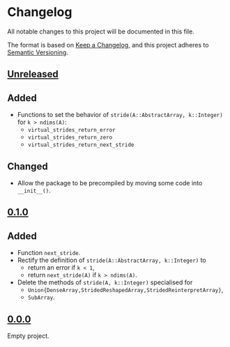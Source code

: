 # Changelog

All notable changes to this project will be documented in this file.

The format is based on [Keep a Changelog](https://keepachangelog.com),
and this project adheres to [Semantic Versioning](https://semver.org).

<!--
Types of changes:
- `Added` for new features;
- `Changed` for changes in existing functionality;
- `Deprecated` for soon-to-be removed features;
- `Removed` for now removed features;
- `Fixed` for any bug fixes;
- `Security` in case of vulnerabilities.
-->

## [Unreleased]

## Added

- Functions to set the behavior of `stride(A::AbstractArray, k::Integer)`
  for `k > ndims(A)`:
  - `virtual_strides_return_error`
  - `virtual_strides_return_zero`
  - `virtual_strides_return_next_stride`

## Changed

- Allow the package to be precompiled by moving some code into `__init__()`.

## [0.1.0]

## Added

- Function `next_stride`.
- Rectify the definition of `stride(A::AbstractArray, k::Integer)` to
  - return an error if `k < 1`,
  - return `next_stride(A)` if `k > ndims(A)`.
- Delete the methods of `stride(A, k::Integer)` specialised for
  - `Union{DenseArray,StridedReshapedArray,StridedReinterpretArray}`,
  - `SubArray`.

## [0.0.0]

Empty project.

[Unreleased]: https://github.com/FedericoStra/NextStride.jl/compare/v0.0.0...HEAD
[0.1.0]: https://github.com/FedericoStra/NextStride.jl/compare/v0.0.0...v0.1.0
[0.0.0]: https://github.com/FedericoStra/NextStride.jl/releases/tag/v0.0.0
